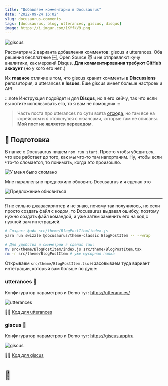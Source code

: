 ```yaml
---
title: "Добавляем комментарии в Docusaurus"
date: '2022-09-24 16:02'
slug: docusaurus-comments
tags: [docusaurus, blog, utterances, giscus, disqus]
image: https://i.imgur.com/1KYfkV9.png
---
```


![giscus](https://i.imgur.com/wDdcyD5.png)

Рассматрим 2 варианта добавления комментов: giscus и utterances. Оба решения бесплатные 🆓, Open Source 😻 и не отправляют кучу аналитики, как мерзкий Disqus. **Для комментирования требуют GitHub аккаунт** (но у кого его нет..)

Их **главное** отличие в том, что giscus хранит комменты в **Discussions** репозитория, а utterances в **Issues**. Еще giscus имеет больше настроек и API

:::note
Инструкция подойдет и для **Disqus**, но я его хейчу, так что если вы хотите использовать его, то я вам не помощник
:::

<!--truncate-->

> Часть поста про utterances по сути взята [отсюда](https://jbl428.github.io/2021/10/19/utterances/), но там все на корейском и я столкнулся с нюансами, которые там не описаны. **Мой пост не является переводом**.

## 👾 Подготовка

В папке с Docusaurus пишем `npm run start`. Просто чтобы убедиться, что все работает до того, как мы что-то там напортачим. Ну, чтобы если что-то сломается, то понимать, когда это произошло.

![У меня было сломано](https://i.imgur.com/jvK5OrY.png)

Мне параллельно предложило обновить Docusaurus и я сделал это

![Предложение обновиться](https://i.imgur.com/97mHZaG.png)

---

Я не сильно джаваскриптер и не знаю, почему так получилось, но если просто создать файл с кодом, то Docusaurus выдавал ошибку, поэтому нужно создать файл командой, и уже затем заменить его на код с нужной вам интеграцией.

```bash
# Создаст файл src/theme/BlogPostItem/index.js
yarn run swizzle @docusaurus/theme-classic BlogPostItem -- --wrap

# Для удобства и симметрии я сделал так:
mv src/theme/BlogPostItem/index.js src/theme/BlogPostItem.tsx
rm -r src/theme/BlogPostItem # уже мусорная папка
```

Открываем `src/theme/BlogPostItem.tsx` и засовываем туда вариант интеграции, который вам больше по душе:

### utterances 🔮

Конфигуратор параметров и Demo тут: https://utteranc.es/

![utterances](https://i.imgur.com/1KYfkV9.png)

🧑‍💻 [Код для utterances](https://github.com/AMD-NICK/blog.amd-nick.me/blob/23d13cb6bb856ec7f4e8fc4ffd5fe6eb143c8d5d/src/theme/BlogPostItem.tsx)


### giscus 💎

Конфигуратор параметров и Demo тут: https://giscus.app/ru

![giscus](https://i.imgur.com/wDdcyD5.png)

🧑‍💻 [Код для giscus](https://github.com/AMD-NICK/blog.amd-nick.me/blob/main/src/theme/BlogPostItem.tsx)

# 🫡
